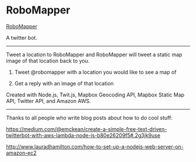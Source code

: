 # RoboMapper

[RoboMapper](http://twitter.com/robomapper)

A twitter bot.

---

Tweet a location to RoboMapper and RoboMapper will tweet a static map image of that location back to you.

1. Tweet @robomapper with a location you would like to see a map of

2. Get a reply with an image of that location

Created with Node.js, Twit.js, Mapbox Geocoding API, Mapbox Static Map API, Twitter API, and Amazon AWS.

---

Thanks to all people who write blog posts about how to do cool stuff:

https://medium.com/@emckean/create-a-simple-free-text-driven-twitterbot-with-aws-lambda-node-js-b80e26209f5#.2g3jk9use

http://www.lauradhamilton.com/how-to-set-up-a-nodejs-web-server-on-amazon-ec2
